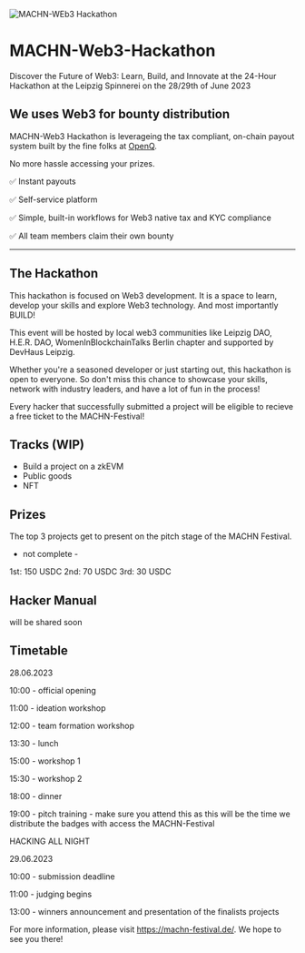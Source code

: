 ![MACHN-WEb3 Hackathon](https://ibb.co/pvBWhq4)

# MACHN-Web3-Hackathon

Discover the Future of Web3: Learn, Build, and Innovate at the 24-Hour Hackathon at the Leipzig Spinnerei on the 28/29th of June 2023

## We uses Web3 for bounty distribution

MACHN-Web3 Hackathon is leverageing the tax compliant, on-chain payout system built by the fine folks at [OpenQ](https://openq.dev).

No more hassle accessing your prizes.

✅ Instant payouts

✅ Self-service platform

✅ Simple, built-in workflows for Web3 native tax and KYC compliance

✅ All team members claim their own bounty

---

## The Hackathon

This hackathon is focused on Web3 development. It is a space to learn, develop your skills and explore Web3 technology. And most importantly BUILD!

This event will be hosted by local web3 communities like Leipzig DAO, H.E.R. DAO, WomenInBlockchainTalks Berlin chapter and supported by DevHaus Leipzig.

Whether you're a seasoned developer or just starting out, this hackathon is open to everyone. So don't miss this chance to showcase your skills, network with industry leaders, and have a lot of fun in the process!

Every hacker that successfully submitted a project will be eligible to recieve a free ticket to the MACHN-Festival!

## Tracks (WIP)

- Build a project on a zkEVM
- Public goods
- NFT

## Prizes

The top 3 projects get to present on the pitch stage of the MACHN Festival.

- not complete -

1st: 150 USDC
2nd: 70 USDC
3rd: 30 USDC

## Hacker Manual

will be shared soon

## Timetable

28.06.2023

10:00 - official opening

11:00 - ideation workshop

12:00 - team formation workshop

13:30 - lunch

15:00 - workshop 1

15:30 - workshop 2

18:00 - dinner

19:00 - pitch training - make sure you attend this as this will be the time we distribute the badges with access the MACHN-Festival

HACKING ALL NIGHT

29.06.2023

10:00 - submission deadline

11:00 - judging begins

13:00 - winners announcement and presentation of the finalists projects

For more information, please visit https://machn-festival.de/. We hope to see you there!
